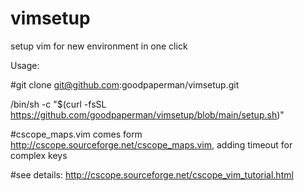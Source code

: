 # vimsetup
setup vim for new environment in one click

Usage:

#git clone git@github.com:goodpaperman/vimsetup.git

/bin/sh -c "$(curl -fsSL https://github.com/goodpaperman/vimsetup/blob/main/setup.sh)"

#cscope_maps.vim comes form http://cscope.sourceforge.net/cscope_maps.vim, adding timeout for complex keys

#see details: http://cscope.sourceforge.net/cscope_vim_tutorial.html
